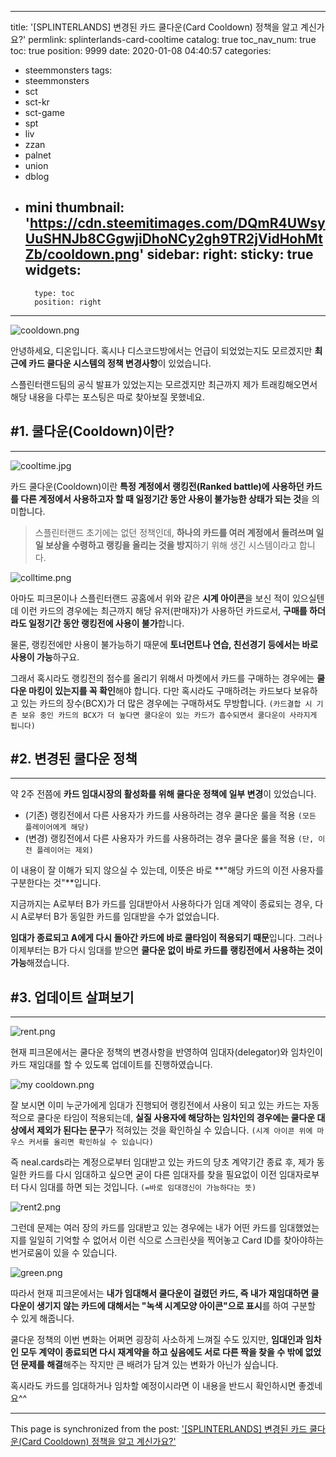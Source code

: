 
---
title: '[SPLINTERLANDS] 변경된 카드 쿨다운(Card Cooldown) 정책을 알고 계신가요?'
permlink: splinterlands-card-cooltime
catalog: true
toc_nav_num: true
toc: true
position: 9999
date: 2020-01-08 04:40:57
categories:
- steemmonsters
tags:
- steemmonsters
- sct
- sct-kr
- sct-game
- spt
- liv
- zzan
- palnet
- union
- dblog
- mini
thumbnail: 'https://cdn.steemitimages.com/DQmR4UWsyUuSHNJb8CGgwjiDhoNCy2gh9TR2jVidHohMtZb/cooldown.png'
sidebar:
    right:
        sticky: true
widgets:
    -
        type: toc
        position: right
---


![cooldown.png](https://cdn.steemitimages.com/DQmR4UWsyUuSHNJb8CGgwjiDhoNCy2gh9TR2jVidHohMtZb/cooldown.png)

안녕하세요, 디온입니다. 혹시나 디스코드방에서는 언급이 되었었는지도 모르겠지만 **최근에 카드 쿨다운 시스템의 정책 변경사항**이 있었습니다.

스플린터랜드팀의 공식 발표가 있었는지는 모르겠지만 최근까지 제가 트래킹해오면서 해당 내용을 다루는 포스팅은 따로 찾아보질 못했네요.

## #1. 쿨다운(Cooldown)이란?
---

![cooltime.jpg](https://cdn.steemitimages.com/DQmX5dGqEEhg5MwJQ6S1XUUA1heo6QVVgxhCvCJWegmD2vW/cooltime.jpg)

카드 쿨다운(Cooldown)이란 **특정 계정에서 랭킹전(Ranked battle)에 사용하던 카드를 다른 계정에서 사용하고자 할 때 일정기간 동안 사용이 불가능한 상태가 되는 것**을 의미합니다.

> 스플린터랜드 초기에는 없던 정책인데, **하나의 카드를 여러 계정에서 돌려쓰며 일일 보상을 수령하고 랭킹을 올리는 것을 방지**하기 위해 생긴 시스템이라고 합니다.

![colltime.png](https://cdn.steemitimages.com/DQmUmZh6XJUgxFjQ98uRQ5zUyNR5kbgecXnL2KGeC49P4aF/colltime.png)

아마도 피크몬이나 스플린터랜드 공홈에서 위와 같은 **시계 아이콘**을 보신 적이 있으실텐데 이런 카드의 경우에는 최근까지 해당 유저(판매자)가 사용하던 카드로서, **구매를 하더라도 일정기간 동안 랭킹전에 사용이 불가**합니다.

물론, 랭킹전에만 사용이 불가능하기 때문에 **토너먼트나 연습, 친선경기 등에서는 바로 사용이 가능**하구요.

그래서 혹시라도 랭킹전의 점수를 올리기 위해서 마켓에서 카드를 구매하는 경우에는 **쿨다운 마킹이 있는지를 꼭 확인**해야 합니다. 다만 혹시라도 구매하려는 카드보다 보유하고 있는 카드의 장수(BCX)가 더 많은 경우에는 구매하셔도 무방합니다. `(카드결합 시 기존 보유 중인 카드의 BCX가 더 높다면 쿨다운이 있는 카드가 흡수되면서 쿨다운이 사라지게 됩니다)`

## #2. 변경된 쿨다운 정책
---

약 2주 전쯤에 **카드 임대시장의 활성화를 위해 쿨다운 정책에 일부 변경**이 있었습니다. 

- (기존) 랭킹전에서 다른 사용자가 카드를 사용하려는 경우 쿨다운 룰을 적용 `(모든 플레이어에게 해당)`
- (변경) 랭킹전에서 다른 사용자가 카드를 사용하려는 경우 쿨다운 룰을 적용 `(단, 이전 플레이어는 제외)`

이 내용이 잘 이해가 되지 않으실 수 있는데, 이뜻은 바로 **"해당 카드의 이전 사용자를 구분한다는 것"**입니다.

지금까지는 A로부터 B가 카드를 임대받아서 사용하다가 임대 계약이 종료되는 경우, 다시 A로부터 B가 동일한 카드를 임대받을 수가 없었습니다.

**임대가 종료되고 A에게 다시 돌아간 카드에 바로 쿨타임이 적용되기 때문**입니다. 그러나 이제부터는 B가 다시 임대를 받으면 **쿨다운 없이 바로 카드를 랭킹전에서 사용하는 것이 가능**해졌습니다.

## #3. 업데이트 살펴보기
---
![rent.png](https://cdn.steemitimages.com/DQmd3ZM2xvYFmsT8dSgkj8ahvW1uY4ZDR8VAXAfzJWBC9LV/rent.png)

현재 피크몬에서는 쿨다운 정책의 변경사항을 반영하여 임대자(delegator)와 임차인이 카드 재임대를 할 수 있도록 업데이트를 진행하였습니다. 

![my cooldown.png](https://cdn.steemitimages.com/DQmWbEE7RzX274NJnZCKw6GRU7bviqu1ou7eAQkWKCKMMZU/my%20cooldown.png)

잘 보시면 이미 누군가에게 임대가 진행되어 랭킹전에서 사용이 되고 있는 카드는 자동적으로 쿨다운 타임이 적용되는데, **실질 사용자에 해당하는 임차인의 경우에는 쿨다운 대상에서 제외가 된다는 문구**가 적혀있는 것을 확인하실 수 있습니다. `(시계 아이콘 위에 마우스 커서를 올리면 확인하실 수 있습니다)`

즉 neal.cards라는 계정으로부터 임대받고 있는 카드의 당초 계약기간 종료 후, 제가 동일한 카드를 다시 임대하고 싶으면 굳이 다른 임대자를 찾을 필요없이 이전 임대자로부터 다시 임대를 하면 되는 것입니다. `(=바로 임대갱신이 가능하다는 뜻)`

![rent2.png](https://cdn.steemitimages.com/DQmbbW6APot9vmWFzLUyM1iLFYz2THYcZgBtfk8FV7wnTb7/rent2.png)

그런데 문제는 여러 장의 카드를 임대받고 있는 경우에는 내가 어떤 카드를 임대했었는지를 일일히 기억할 수 없어서 이런 식으로 스크린샷을 찍어놓고 Card ID를 찾아야하는 번거로움이 있을 수 있습니다. 

![green.png](https://cdn.steemitimages.com/DQmZCw34DQpBbnQCYa5KbCQ6V3rijusvPC3vP9wnS4EPT8G/green.png)

따라서 현재 피크몬에서는 **내가 임대해서 쿨다운이 걸렸던 카드, 즉 내가 재임대하면 쿨다운이 생기지 않는 카드에 대해서는 "녹색 시계모양 아이콘"으로 표시**를 하여 구분할 수 있게 해줍니다.

쿨다운 정책의 이번 변화는 어쩌면 굉장히 사소하게 느껴질 수도 있지만, **임대인과 임차인 모두 계약이 종료되면 다시 재계약을 하고 싶음에도 서로 다른 짝을 찾을 수 밖에 없었던 문제를 해결**해주는 작지만 큰 배려가 담겨 있는 변화가 아닌가 싶습니다.

혹시라도 카드를 임대하거나 임차할 예정이시라면 이 내용을 반드시 확인하시면 좋겠네요^^

- - -

This page is synchronized from the post: ['[SPLINTERLANDS] 변경된 카드 쿨다운(Card Cooldown) 정책을 알고 계신가요?'](https://steemit.com/@donekim/splinterlands-card-cooltime)
